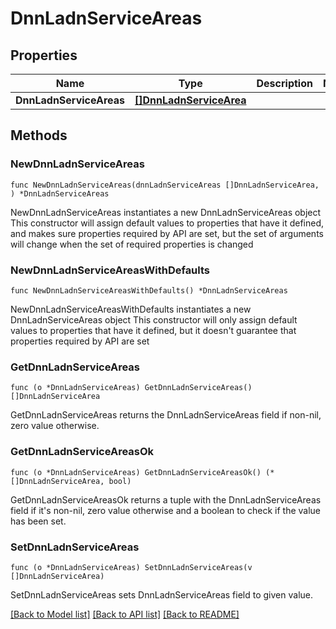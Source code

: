 # DnnLadnServiceAreas

## Properties

Name | Type | Description | Notes
------------ | ------------- | ------------- | -------------
**DnnLadnServiceAreas** | [**[]DnnLadnServiceArea**](DnnLadnServiceArea.md) |  | 

## Methods

### NewDnnLadnServiceAreas

`func NewDnnLadnServiceAreas(dnnLadnServiceAreas []DnnLadnServiceArea, ) *DnnLadnServiceAreas`

NewDnnLadnServiceAreas instantiates a new DnnLadnServiceAreas object
This constructor will assign default values to properties that have it defined,
and makes sure properties required by API are set, but the set of arguments
will change when the set of required properties is changed

### NewDnnLadnServiceAreasWithDefaults

`func NewDnnLadnServiceAreasWithDefaults() *DnnLadnServiceAreas`

NewDnnLadnServiceAreasWithDefaults instantiates a new DnnLadnServiceAreas object
This constructor will only assign default values to properties that have it defined,
but it doesn't guarantee that properties required by API are set

### GetDnnLadnServiceAreas

`func (o *DnnLadnServiceAreas) GetDnnLadnServiceAreas() []DnnLadnServiceArea`

GetDnnLadnServiceAreas returns the DnnLadnServiceAreas field if non-nil, zero value otherwise.

### GetDnnLadnServiceAreasOk

`func (o *DnnLadnServiceAreas) GetDnnLadnServiceAreasOk() (*[]DnnLadnServiceArea, bool)`

GetDnnLadnServiceAreasOk returns a tuple with the DnnLadnServiceAreas field if it's non-nil, zero value otherwise
and a boolean to check if the value has been set.

### SetDnnLadnServiceAreas

`func (o *DnnLadnServiceAreas) SetDnnLadnServiceAreas(v []DnnLadnServiceArea)`

SetDnnLadnServiceAreas sets DnnLadnServiceAreas field to given value.



[[Back to Model list]](../README.md#documentation-for-models) [[Back to API list]](../README.md#documentation-for-api-endpoints) [[Back to README]](../README.md)


